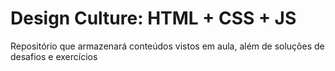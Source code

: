 # Design Culture: HTML + CSS + JS
Repositório que armazenará conteúdos vistos em aula, além de soluções de desafios e exercícios
